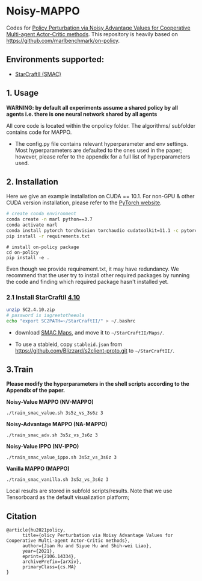 # Noisy-MAPPO
Codes for [Policy Perturbation via Noisy Advantage Values for Cooperative Multi-agent Actor-Critic methods](https://arxiv.org/abs/2106.14334). This repository is heavily based on https://github.com/marlbenchmark/on-policy. 

## Environments supported:

- [StarCraftII (SMAC)](https://github.com/oxwhirl/smac)

## 1. Usage
**WARNING: by default all experiments assume a shared policy by all agents i.e. there is one neural network shared by all agents**

All core code is located within the onpolicy folder. The algorithms/ subfolder contains code
for MAPPO. 

* The config.py file contains relevant hyperparameter and env settings. Most hyperparameters are defaulted to the ones
used in the paper; however, please refer to the appendix for a full list of hyperparameters used. 

## 2. Installation

 Here we give an example installation on CUDA == 10.1. For non-GPU & other CUDA version installation, please refer to the [PyTorch website](https://pytorch.org/get-started/locally/).

``` Bash
# create conda environment
conda create -n marl python==3.7
conda activate marl
conda install pytorch torchvision torchaudio cudatoolkit=11.1 -c pytorch-lts -c nvidia
pip install -r requirements.txt
```

```
# install on-policy package
cd on-policy
pip install -e .
```

Even though we provide requirement.txt, it may have redundancy. We recommend that the user try to install other required packages by running the code and finding which required package hasn't installed yet.

### 2.1 Install StarCraftII [4.10](http://blzdistsc2-a.akamaihd.net/Linux/SC2.4.10.zip)

``` Bash
unzip SC2.4.10.zip
# password is iagreetotheeula
echo "export SC2PATH=~/StarCraftII/" > ~/.bashrc
```

* download [SMAC Maps](https://github.com/oxwhirl/smac/releases/download/v1/SMAC_Maps_V1.tar.gz), and move it to `~/StarCraftII/Maps/`.

* To use a stableid, copy `stableid.json` from https://github.com/Blizzard/s2client-proto.git to `~/StarCraftII/`.

## 3.Train
**Please modify the hyperparameters in the shell scripts according to the Appendix of the paper.**

**Noisy-Value MAPPO (NV-MAPPO)**

```
./train_smac_value.sh 3s5z_vs_3s6z 3
```

**Noisy-Advantage MAPPO (NA-MAPPO)**

```
./train_smac_adv.sh 3s5z_vs_3s6z 3
```

**Noisy-Value IPPO (NV-IPPO)**

```
./train_smac_value_ippo.sh 3s5z_vs_3s6z 3
```

**Vanilla MAPPO (MAPPO)**

```
./train_smac_vanilla.sh 3s5z_vs_3s6z 3
```

Local results are stored in subfold scripts/results. Note that we use Tensorboard as the default visualization platform;

## Citation
```
@article{hu2021policy,
      title={olicy Perturbation via Noisy Advantage Values for Cooperative Multi-agent Actor-Critic methods}, 
      author={Jian Hu and Siyue Hu and Shih-wei Liao},
      year={2021},
      eprint={2106.14334},
      archivePrefix={arXiv},
      primaryClass={cs.MA}
}
```